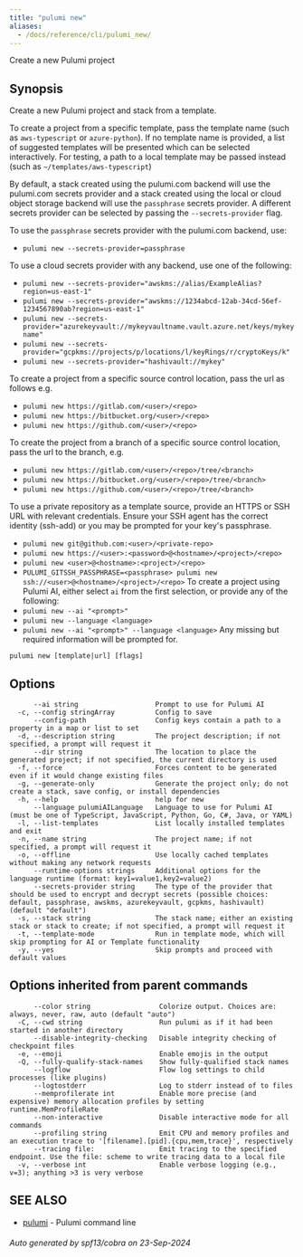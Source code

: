 ```yaml
---
title: "pulumi new"
aliases:
  - /docs/reference/cli/pulumi_new/
---
```




Create a new Pulumi project

## Synopsis

Create a new Pulumi project and stack from a template.

To create a project from a specific template, pass the template name (such as `aws-typescript`
or `azure-python`). If no template name is provided, a list of suggested templates will be presented
which can be selected interactively.
For testing, a path to a local template may be passed instead (such as `~/templates/aws-typescript`)

By default, a stack created using the pulumi.com backend will use the pulumi.com secrets
provider and a stack created using the local or cloud object storage backend will use the
`passphrase` secrets provider.  A different secrets provider can be selected by passing the
`--secrets-provider` flag.

To use the `passphrase` secrets provider with the pulumi.com backend, use:
* `pulumi new --secrets-provider=passphrase`

To use a cloud secrets provider with any backend, use one of the following:
* `pulumi new --secrets-provider="awskms://alias/ExampleAlias?region=us-east-1"`
* `pulumi new --secrets-provider="awskms://1234abcd-12ab-34cd-56ef-1234567890ab?region=us-east-1"`
* `pulumi new --secrets-provider="azurekeyvault://mykeyvaultname.vault.azure.net/keys/mykeyname"`
* `pulumi new --secrets-provider="gcpkms://projects/p/locations/l/keyRings/r/cryptoKeys/k"`
* `pulumi new --secrets-provider="hashivault://mykey"`

To create a project from a specific source control location, pass the url as follows e.g.
* `pulumi new https://gitlab.com/<user>/<repo>`
* `pulumi new https://bitbucket.org/<user>/<repo>`
* `pulumi new https://github.com/<user>/<repo>`

To create the project from a branch of a specific source control location, pass the url to the branch, e.g.
* `pulumi new https://gitlab.com/<user>/<repo>/tree/<branch>`
* `pulumi new https://bitbucket.org/<user>/<repo>/tree/<branch>`
* `pulumi new https://github.com/<user>/<repo>/tree/<branch>`

To use a private repository as a template source, provide an HTTPS or SSH URL with relevant credentials.
Ensure your SSH agent has the correct identity (ssh-add) or you may be prompted for your key's passphrase.
* `pulumi new git@github.com:<user>/<private-repo>`
* `pulumi new https://<user>:<password>@<hostname>/<project>/<repo>`
* `pulumi new <user>@<hostname>:<project>/<repo>`
* `PULUMI_GITSSH_PASSPHRASE=<passphrase> pulumi new ssh://<user>@<hostname>/<project>/<repo>`
To create a project using Pulumi AI, either select `ai` from the first selection, or provide any of the following:
* `pulumi new --ai "<prompt>"`
* `pulumi new --language <language>`
* `pulumi new --ai "<prompt>" --language <language>`
Any missing but required information will be prompted for.


```
pulumi new [template|url] [flags]
```

## Options

```
      --ai string                   Prompt to use for Pulumi AI
  -c, --config stringArray          Config to save
      --config-path                 Config keys contain a path to a property in a map or list to set
  -d, --description string          The project description; if not specified, a prompt will request it
      --dir string                  The location to place the generated project; if not specified, the current directory is used
  -f, --force                       Forces content to be generated even if it would change existing files
  -g, --generate-only               Generate the project only; do not create a stack, save config, or install dependencies
  -h, --help                        help for new
      --language pulumiAILanguage   Language to use for Pulumi AI (must be one of TypeScript, JavaScript, Python, Go, C#, Java, or YAML)
  -l, --list-templates              List locally installed templates and exit
  -n, --name string                 The project name; if not specified, a prompt will request it
  -o, --offline                     Use locally cached templates without making any network requests
      --runtime-options strings     Additional options for the language runtime (format: key1=value1,key2=value2)
      --secrets-provider string     The type of the provider that should be used to encrypt and decrypt secrets (possible choices: default, passphrase, awskms, azurekeyvault, gcpkms, hashivault) (default "default")
  -s, --stack string                The stack name; either an existing stack or stack to create; if not specified, a prompt will request it
  -t, --template-mode               Run in template mode, which will skip prompting for AI or Template functionality
  -y, --yes                         Skip prompts and proceed with default values
```

## Options inherited from parent commands

```
      --color string                 Colorize output. Choices are: always, never, raw, auto (default "auto")
  -C, --cwd string                   Run pulumi as if it had been started in another directory
      --disable-integrity-checking   Disable integrity checking of checkpoint files
  -e, --emoji                        Enable emojis in the output
  -Q, --fully-qualify-stack-names    Show fully-qualified stack names
      --logflow                      Flow log settings to child processes (like plugins)
      --logtostderr                  Log to stderr instead of to files
      --memprofilerate int           Enable more precise (and expensive) memory allocation profiles by setting runtime.MemProfileRate
      --non-interactive              Disable interactive mode for all commands
      --profiling string             Emit CPU and memory profiles and an execution trace to '[filename].[pid].{cpu,mem,trace}', respectively
      --tracing file:                Emit tracing to the specified endpoint. Use the file: scheme to write tracing data to a local file
  -v, --verbose int                  Enable verbose logging (e.g., v=3); anything >3 is very verbose
```

## SEE ALSO

* [pulumi](/docs/cli/commands/pulumi/)	 - Pulumi command line

###### Auto generated by spf13/cobra on 23-Sep-2024
